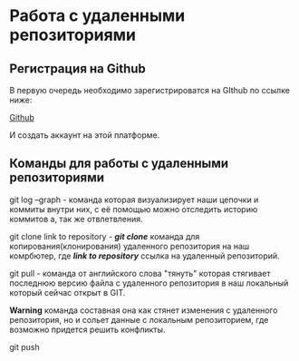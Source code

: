 # **Работа с удаленными репозиториями**
## **Регистрация на Github**

В первую очередь необходимо зарегистрироватся на GIthub по ссылке ниже:

[Github](https://github.com/)

И создать аккаунт на этой платформе.

## **Команды для работы с удаленными репозиториями**


git log –graph - команда которая визуализирует наши цепочки и коммиты внутри них, с её помощью можно отследить историю коммитов а, так же отвлетвления. 

git clone link to repository - **_git clone_** команда для копирования(клонирования) удаленного репозитория на наш комрбютер, где **_link to repository_** ссылка на удаленный репозиторий.

git pull - команда от английского слова "тянуть" которая стягивает последнюю версию файла с удаленного репозитория в наш локальный который сейчас открыт в GIT. 

**Warning** команда составная она как стянет изменения с удаленного репозитория, но и сольет данные с локальным репозиторием, где возможно придется решить конфликты. 

git push
